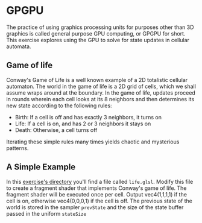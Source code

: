 # GPGPU

The practice of using graphics processing units for purposes other than 3D graphics is called general purpose GPU computing, or GPGPU for short. This exercise explores using the GPU to solve for state updates in cellular automata.

## Game of life

Conway's Game of Life is a well known example of a 2D totalistic cellular automaton. The world in the game of life is a 2D grid of cells, which we shall assume wraps around at the boundary. In the game of life, updates proceed in rounds wherein each cell looks at its 8 neighbors and then determines its new state according to the following rules:

* Birth: If a cell is off and has exactly 3 neighbors, it turns on
* Life: If a cell is on, and has 2 or 3 neighbors it stays on
* Death: Otherwise, a cell turns off

Iterating these simple rules many times yields chaotic and mysterious patterns.

## A Simple Example

In this [exercise's directory](/open/gpgpu-2) you'll find a file called `life.glsl`. Modify this file to create a fragment shader that implements Conway's game of life. The fragment shader will be executed once per cell. Output vec4(1,1,1,1) if the cell is on, otherwise vec4(0,0,0,1) if the cell is off. The previous state of the world is stored in the sampler `prevState` and the size of the state buffer passed in the uniform `stateSize`